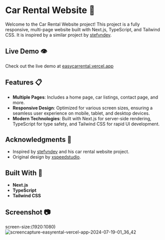 # Car Rental Website 🚗
Welcome to the Car Rental Website project! This project is a fully responsive, multi-page website built with Next.js, TypeScript, and Tailwind CSS. It is inspired by a similar project by [stefvndev](https://github.com/stefvndev).

## Live Demo 👁️
Check out the live demo at [easycarrental.vercel.app](https://easycarrental.vercel.app/)



## Features 📋
- **Multiple Pages**: Includes a home page, car listings, contact page, and more.
- **Responsive Design**: Optimized for various screen sizes, ensuring a seamless user experience on mobile, tablet, and desktop devices.
- **Modern Technologies**: Built with Next.js for server-side rendering, TypeScript for type safety, and Tailwind CSS for rapid UI development.

## Acknowledgments 👋
- Inspired by [stefvndev](https://github.com/stefvndev) and his car rental website project.
- Original design by [xspeedstudio](https://xpeedstudio.com/).

## Built With 🔧
- **Next.js**
- **TypeScript**
- **Tailwind CSS**

## Screenshot 📷
screen-size:(1920:1080)
![screencapture-easyrental-vercel-app-2024-07-19-01_36_42](https://github.com/user-attachments/assets/5af0b039-6e1a-47ff-8291-a7d65314c537)



